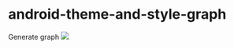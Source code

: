 # android-theme-and-style-graph
Generate graph
<img src=https://github.com/takahirom/android-theme-and-style-graph/raw/master/small_output.jpg>
